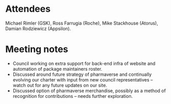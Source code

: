 # Attendees

Michael Rimler (GSK), Ross Farrugia (Roche), Mike Stackhouse (Atorus), Damian Rodziewicz (Appsilon).

# Meeting notes

- Council working on extra support for back-end infra of website and automation of package maintainers roster. 
- Discussed around future strategy of pharmaverse and continually evolving our charter with input from new council representatives – watch out for any future updates on our site. 
- Discussed option of pharmaverse merchandise, possibly as a method of recognition for contributions – needs further exploration. 
